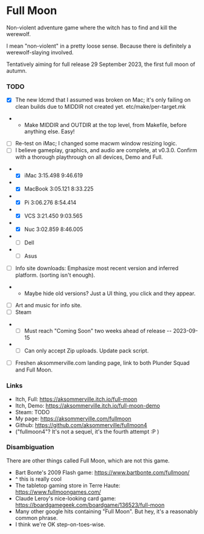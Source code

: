 # Full Moon

Non-violent adventure game where the witch has to find and kill the werewolf.

I mean "non-violent" in a pretty loose sense.
Because there is definitely a werewolf-slaying involved.

Tentatively aiming for full release 29 September 2023, the first full moon of autumn.

### TODO

- [x] The new ldcmd that I assumed was broken on Mac; it's only failing on clean builds due to MIDDIR not created yet. etc/make/per-target.mk
- - Make MIDDIR and OUTDIR at the top level, from Makefile, before anything else. Easy!
- [ ] Re-test on iMac; I changed some macwm window resizing logic.
- [ ] I believe gameplay, graphics, and audio are complete, at v0.3.0. Confirm with a thorough playthrough on all devices, Demo and Full.
- - [x] iMac 3:15.498 9:46.619
- - [x] MacBook 3:05.121 8:33.225
- - [x] Pi 3:06.276 8:54.414
- - [x] VCS 3:21.450 9:03.565
- - [x] Nuc 3:02.859 8:46.005
- - [ ] Dell
- - [ ] Asus
- [ ] Info site downloads: Emphasize most recent version and inferred platform. (sorting isn't enough).
- - Maybe hide old versions? Just a UI thing, you click and they appear.
- [ ] Art and music for info site.
- [ ] Steam
- - [ ] Must reach "Coming Soon" two weeks ahead of release -- 2023-09-15
- - [ ] Can only accept Zip uploads. Update pack script.
- [ ] Freshen aksommerville.com landing page, link to both Plunder Squad and Full Moon.

### Links

- Itch, Full: https://aksommerville.itch.io/full-moon
- Itch, Demo: https://aksommerville.itch.io/full-moon-demo
- Steam: TODO
- My page: https://aksommerville.com/fullmoon
- Github: https://github.com/aksommerville/fullmoon4
- ("fullmoon4"? It's not a sequel, it's the fourth attempt :P )

### Disambiguation

There are other things called Full Moon, which are not this game.

- Bart Bonte's 2009 Flash game: https://www.bartbonte.com/fullmoon/
- ^ this is really cool
- The tabletop gaming store in Terre Haute: https://www.fullmoongames.com/
- Claude Leroy's nice-looking card game: https://boardgamegeek.com/boardgame/136523/full-moon
- Many other google hits containing "Full Moon". But hey, it's a reasonably common phrase.
- I think we're OK step-on-toes-wise.
